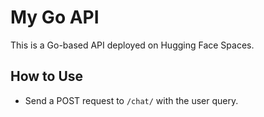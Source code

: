 <!-- ---
title: My Go API
emoji: 🐹
colorFrom: blue
colorTo: green
sdk: docker
sdk_version: "latest"
app_file: .huggingface/Dockerfile
pinned: false
--- -->


# My Go API

This is a Go-based API deployed on Hugging Face Spaces.

## How to Use

- Send a POST request to `/chat/` with the user query.

